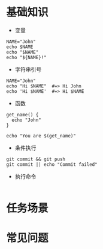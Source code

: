 # 基础知识
* 变量
```
NAME="John"
echo $NAME
echo "$NAME"
echo "${NAME}!"
```

* 字符串引号
```
NAME="John"
echo "Hi $NAME"  #=> Hi John
echo 'Hi $NAME'  #=> Hi $NAME
```

* 函数
```
get_name() {
  echo "John"
}

echo "You are $(get_name)"
```

* 条件执行
```
git commit && git push
git commit || echo "Commit failed"
```

* 执行命令
```
```

# 任务场景

# 常见问题